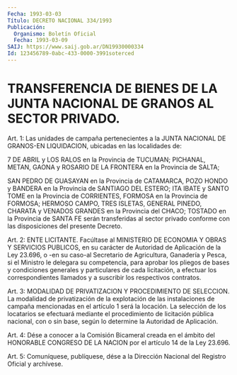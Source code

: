 ```yaml
---
Fecha: 1993-03-03
Título: DECRETO NACIONAL 334/1993
Publicación:
  Organismo: Boletín Oficial
  Fecha: 1993-03-09
SAIJ: https://www.saij.gob.ar/DN19930000334
Id: 123456789-0abc-433-0000-3991soterced
---
```

# TRANSFERENCIA DE BIENES DE LA JUNTA NACIONAL DE GRANOS AL SECTOR PRIVADO.

<a id="1"></a>
Art.  1:  Las  unidades  de  campaña pertenecientes a la JUNTA NACIONAL DE GRANOS-EN LIQUIDACION,  ubicadas en las localidades de:

7  DE  ABRIL  y  LOS RALOS en la Provincia  de  TUCUMAN;  PICHANAL, METAN, GAONA y ROSARIO  DE  LA  FRONTERA  en la Provincia de SALTA;

SAN PEDRO DE GUASAYAN en la Provincia de CATAMARCA,  POZO  HONDO  y BANDERA  en  la Provincia de SANTIAGO DEL ESTERO; ITA IBATE y SANTO TOME en la Provincia  de  CORRIENTES,  FORMOSA  en  la Provincia de FORMOSA;  HERMOSO  CAMPO, TRES ISLETAS, GENERAL PINEDO,  CHARATA  y VENADOS GRANDES en la  Provincia del CHACO; TOSTADO en la Provincia de SANTA FE serán transferidas  al  sector privado conforme con las disposiciones del presente Decreto.

<a id="2"></a>
Art.  2: ENTE LICITANTE. Facúltase al MINISTERIO DE ECONOMIA Y OBRAS  Y  SERVICIOS  PUBLICOS,  en  su  carácter  de  Autoridad  de Aplicación  de  la  Ley  23.696,  o  -en  su  caso-al Secretario de Agricultura,  Ganadería  y  Pesca, si el Ministro  le  delegara  su competencia,  para  aprobar los  pliegos  de  bases  y  condiciones generales  y  particulares  de  cada  licitación,  a  efectuar  los correspondientes  llamados y a suscribir los respectivos contratos.

<a id="3"></a>
Art.  3:  MODALIDAD  DE  PRIVATIZACION  Y  PROCEDIMIENTO  DE SELECCION.  La  modalidad de privatización de la explotación de las instalaciones de  campaña  mencionadas  en  el  artículo  1 será la locación.  La selección de los locatarios se efectuará mediante  el procedimiento  de  licitación  pública  nacional,  con  o sin base, según lo determine la Autoridad de Aplicación.

<a id="4"></a>
Art.  4:  Dése  a conocer a la Comisión Bicameral creada en el ámbito del HONORABLE CONGRESO  DE  LA  NACION por el artículo 14 de la Ley 23.696.

<a id="5"></a>
Art.  5: Comuníquese, publíquese, dése a la Dirección Nacional del Registro Oficial y archívese.